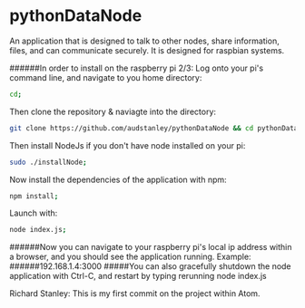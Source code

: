# pythonDataNode
An application that is designed to talk to other nodes, share information, files, and can communicate securely.  It is designed for raspbian systems.

######In order to install on the raspberry pi 2/3:
Log onto your pi's command line, and navigate to you home directory:
```sh
cd;
```

Then clone the repository & naviagte into the directory:
```sh
git clone https://github.com/audstanley/pythonDataNode && cd pythonDataNode;
```

Then install NodeJs if you don't have node installed on your pi:
```sh
sudo ./installNode;
```

Now install the dependencies of the application with npm:
```sh
npm install;
```

Launch with:
```sh
node index.js;
```

######Now you can navigate to your raspberry pi's local ip address within a browser, and you should see the application running. Example:
######192.168.1.4:3000
#####You can also gracefully shutdown the node application with Ctrl-C, and restart by typing rerunning node index.js

Richard Stanley:
  This is my first commit on the project within Atom.
